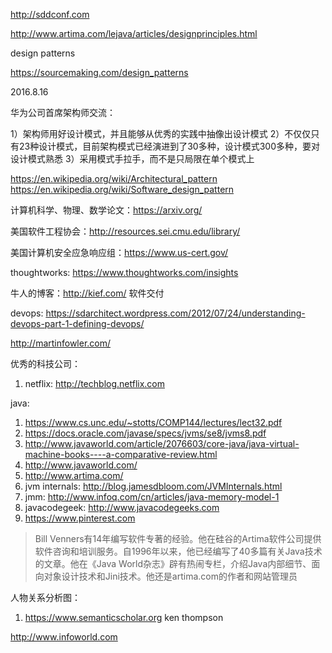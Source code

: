 http://sddconf.com

http://www.artima.com/lejava/articles/designprinciples.html

design patterns

https://sourcemaking.com/design_patterns


2016.8.16

华为公司首席架构师交流：

1）架构师用好设计模式，并且能够从优秀的实践中抽像出设计模式
2）不仅仅只有23种设计模式，目前架构模式已经演进到了30多种，设计模式300多种，要对设计模式熟悉
3）采用模式手拉手，而不是只局限在单个模式上

https://en.wikipedia.org/wiki/Architectural_pattern
https://en.wikipedia.org/wiki/Software_design_pattern

计算机科学、物理、数学论文：https://arxiv.org/

美国软件工程协会：http://resources.sei.cmu.edu/library/

美国计算机安全应急响应组：https://www.us-cert.gov/

thoughtworks: https://www.thoughtworks.com/insights

牛人的博客：http://kief.com/  软件交付

devops: https://sdarchitect.wordpress.com/2012/07/24/understanding-devops-part-1-defining-devops/

http://martinfowler.com/

优秀的科技公司：

1. netflix: http://techblog.netflix.com


java:

1. https://www.cs.unc.edu/~stotts/COMP144/lectures/lect32.pdf
2. https://docs.oracle.com/javase/specs/jvms/se8/jvms8.pdf
3. http://www.javaworld.com/article/2076603/core-java/java-virtual-machine-books----a-comparative-review.html
4. http://www.javaworld.com/
5. http://www.artima.com/
6. jvm internals: http://blog.jamesdbloom.com/JVMInternals.html
7. jmm: http://www.infoq.com/cn/articles/java-memory-model-1
8. javacodegeek: http://www.javacodegeeks.com
9. https://www.pinterest.com

>Bill Venners有14年编写软件专著的经验。他在硅谷的Artima软件公司提供软件咨询和培训服务。自1996年以来，他已经编写了40多篇有关Java技术的文章。他在《Java World杂志》辟有热闹专栏，介绍Java内部细节、面向对象设计技术和Jini技术。他还是artima.com的作者和网站管理员
>

人物关系分析图：
1. https://www.semanticscholar.org ken thompson


http://www.infoworld.com
